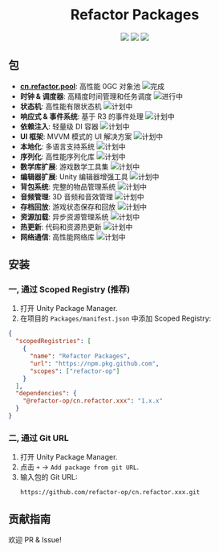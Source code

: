 <div align="center">
  <h1>Refactor Packages</h1>
  
  <p>
    <img src="https://img.shields.io/badge/Unity-2021.3+-black?logo=unity" />
    <img src="https://img.shields.io/badge/License-MIT-blue.svg" />
    <img src="https://img.shields.io/badge/Language-C%23-239120?logo=c-sharp" />
  </p>
  
  <!-- <p>
    <a href="#快速开始">快速开始</a> •
    <a href="#贡献指南">贡献指南</a> •
  </p> -->
</div>

## 包

- **[cn.refactor.pool](https://github.com/refactor-op/cn.refactor.pool)**: 高性能 0GC 对象池 ![完成](https://img.shields.io/badge/状态-完成-brightgreen)
- **时钟 & 调度器**: 高精度时间管理和任务调度 ![进行中](https://img.shields.io/badge/状态-进行中-yellow)
- **状态机**: 高性能有限状态机 ![计划中](https://img.shields.io/badge/状态-计划中-lightgrey)
- **响应式 & 事件系统**: 基于 R3 的事件处理 ![计划中](https://img.shields.io/badge/状态-计划中-lightgrey)
- **依赖注入**: 轻量级 DI 容器 ![计划中](https://img.shields.io/badge/状态-计划中-lightgrey)
- **UI 框架**: MVVM 模式的 UI 解决方案 ![计划中](https://img.shields.io/badge/状态-计划中-lightgrey)
- **本地化**: 多语言支持系统 ![计划中](https://img.shields.io/badge/状态-计划中-lightgrey)
- **序列化**: 高性能序列化库 ![计划中](https://img.shields.io/badge/状态-计划中-lightgrey)
- **数学库扩展**: 游戏数学工具集 ![计划中](https://img.shields.io/badge/状态-计划中-lightgrey)
- **编辑器扩展**: Unity 编辑器增强工具 ![计划中](https://img.shields.io/badge/状态-计划中-lightgrey)
- **背包系统**: 完整的物品管理系统 ![计划中](https://img.shields.io/badge/状态-计划中-lightgrey)
- **音频管理**: 3D 音频和音效管理 ![计划中](https://img.shields.io/badge/状态-计划中-lightgrey)
- **存档回放**: 游戏状态保存和回放 ![计划中](https://img.shields.io/badge/状态-计划中-lightgrey)
- **资源加载**: 异步资源管理系统 ![计划中](https://img.shields.io/badge/状态-计划中-lightgrey)
- **热更新**: 代码和资源热更新 ![计划中](https://img.shields.io/badge/状态-计划中-lightgrey)
- **网络通信**: 高性能网络库 ![计划中](https://img.shields.io/badge/状态-计划中-lightgrey)

## 安装

### 一, 通过 Scoped Registry (推荐)

1. 打开 Unity Package Manager.
2. 在项目的 `Packages/manifest.json` 中添加 Scoped Registry:

```json
{
  "scopedRegistries": [
    {
      "name": "Refactor Packages",
      "url": "https://npm.pkg.github.com",
      "scopes": ["refactor-op"]
    }
  ],
  "dependencies": {
    "@refactor-op/cn.refactor.xxx": "1.x.x"
  }
}
```

### 二, 通过 Git URL

1. 打开 Unity Package Manager.
2. 点击 `+` → `Add package from git URL`.
3. 输入包的 Git URL:
   ```
   https://github.com/refactor-op/cn.refactor.xxx.git
   ```

## 贡献指南

欢迎 PR & Issue!

<!-- <div align="center">
  <sub>Refactor</sub>
</div> -->
